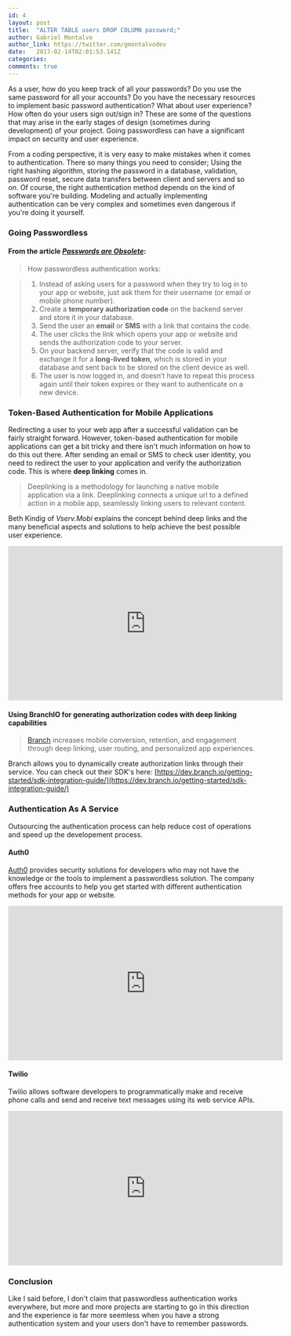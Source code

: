 ```yaml
---
id: 4
layout: post
title:  "ALTER TABLE users DROP COLUMN password;"
author: Gabriel Montalvo
author_link: https://twitter.com/gmontalvodev
date:   2017-02-14T02:01:53.141Z
categories:
comments: true
---
```


As a user, how do you keep track of all your passwords? Do you use the same password for all your accounts? Do you have the necessary resources to implement basic password authentication? What about user experience? How often do your users sign out/sign in? These are some of the questions that may arise in the early stages of design (sometimes during development) of your project. Going passwordless can have a significant impact on security and user experience.

From a coding perspective, it is very easy to make mistakes when it comes to authentication. There so many things you need to consider; Using the right hashing algorithm, storing the password in a database, validation, password reset, secure data transfers between client and servers and so on. Of course, the right authentication method depends on the kind of software you're building. Modeling and actually implementing authentication can be very complex and sometimes even dangerous if you're doing it yourself. 

### Going Passwordless

#### From the article *[Passwords are Obsolete](https://medium.com/@ninjudd/passwords-are-obsolete-9ed56d483eb#.7kl7qt4y3)*:

> How passwordless authentication works:

> 1. Instead of asking users for a password when they try to log in to your app or website, just ask them for their username (or email or mobile phone number).
> 2. Create a **temporary authorization code** on the backend server and store it in your database.
> 3. Send the user an **email** or **SMS** with a link that contains the code.
> 4. The user clicks the link which opens your app or website and sends the authorization code to your server.
> 5. On your backend server, verify that the code is valid and exchange it for a **long-lived token**, which is stored in your database and sent back to be stored on the client device as well.
> 6. The user is now logged in, and doesn’t have to repeat this process again until their token expires or they want to authenticate on a new device.

### Token-Based Authentication for Mobile Applications

Redirecting a user to your web app after a successful validation can be fairly straight forward. However, token-based authentication for mobile applications can get a bit tricky and there isn't much information on how to do this out there. After sending an email or SMS to check user identity, you need to redirect the user to your application and verify the authorization code. This is where **deep linking** comes in.

> Deeplinking is a methodology for launching a native mobile application via a link. Deeplinking connects a unique url to a defined action in a mobile app, seamlessly linking users to relevant content.

Beth Kindig of *Vserv.Mobi* explains the concept behind deep links and the many beneficial aspects and solutions to help achieve the best possible user experience.

<div class="video-wrapper">
  <iframe width="560" height="315" src="https://www.youtube.com/embed/ICaeIFZJyN8" frameborder="0" allowfullscreen></iframe>
</div>

#### Using BranchIO for generating authorization codes with deep linking capabilities

> [Branch](https://branch.io/) increases mobile conversion, retention, and engagement through deep linking, user routing, and personalized app experiences.

Branch allows you to dynamically create authorization links through their service. You can check out their SDK's here: [https://dev.branch.io/getting-started/sdk-integration-guide/](https://dev.branch.io/getting-started/sdk-integration-guide/)

### Authentication As A Service

Outsourcing the authentication process can help reduce cost of operations and speed up the developement process.

#### Auth0

[Auth0]() provides security solutions for developers who may not have the knowledge or the tools to implement a passwordless solution. The company offers free accounts to help you get started with different authentication methods for your app or website.

<div class="video-wrapper">
  <iframe width="560" height="315" src="https://www.youtube.com/embed/dvhIFucjE74" frameborder="0" allowfullscreen></iframe>
</div>

#### Twilio

Twilio allows software developers to programmatically make and receive phone calls and send and receive text messages using its web service APIs.

<div class="video-wrapper">
  <iframe width="560" height="315" src="https://www.youtube.com/embed/MR5sAZUlx_0" frameborder="0" allowfullscreen></iframe>
</div>

### Conclusion

Like I said before, I don't claim that passwordless authentication works everywhere, but more and more projects are starting to go in this direction and the experience is far more seemless when you have a strong authentication system and your users don't have to remember passwords. 